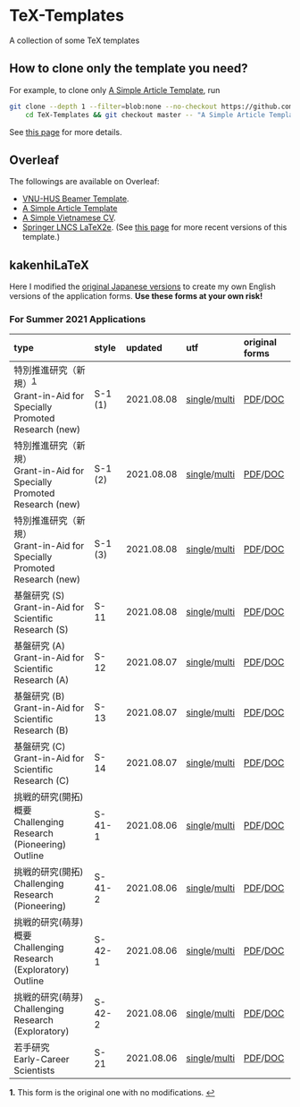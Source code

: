 # TeX-Templates
A collection of some TeX templates

## How to clone only the template you need?

For example, to clone only [A Simple Article Template](A%20Simple%20Article%20Template), run

```bash
git clone --depth 1 --filter=blob:none --no-checkout https://github.com/hoanganhduc/TeX-Templates/ && \
	cd TeX-Templates && git checkout master -- "A Simple Article Template"
```

See [this page](https://stackoverflow.com/questions/600079/how-do-i-clone-a-subdirectory-only-of-a-git-repository) for more details.

## Overleaf

The followings are available on Overleaf: 
* [VNU-HUS Beamer Template](https://www.overleaf.com/latex/templates/vnu-hus-beamer-template/ydpsvsdhphrg).
* [A Simple Article Template](https://www.overleaf.com/latex/templates/a-simple-article-template/gdsdkccmjnxg)
* [A Simple Vietnamese CV](https://www.overleaf.com/latex/templates/ly-lich-khoa-hoc/tgxzgkzdsbpk).
* [Springer LNCS LaTeX2e](https://www.overleaf.com/latex/templates/springer-lecture-notes-in-computer-science/kzwwpvhwnvfj#.WuA4JS5uZpi). (See [this page](https://www.springer.com/gp/computer-science/lncs/conference-proceedings-guidelines) for more recent versions of this template.)

## kakenhiLaTeX

Here I modified the [original Japanese versions](http://osksn2.hep.sci.osaka-u.ac.jp/~taku/kakenhiLaTeX/) to create my own English versions of the application forms.
**Use these forms at your own risk!**

### For Summer 2021 Applications

| **type** | **style** | **updated** | **utf** | **original forms** |
|:---------|:----------|:------------|:--------|:-------------------|
| 特別推進研究（新規）<sup id="a1">[1](#f1)</sup> <br>Grant-in-Aid for Specially Promoted Research (new) | S-1 (1) | 2021.08.08 | [single](kakenhiLaTeX/2021_fall/tokusui-1_utf_single)/[multi](kakenhiLaTeX/2021_fall/tokusui-1_utf_multi) | [PDF](kakenhiLaTeX/2021_fall/original_forms/s-1-1_e.pdf)/[DOC](kakenhiLaTeX/2021_fall/original_forms/s-1-1_e.doc) |
| 特別推進研究（新規） <br>Grant-in-Aid for Specially Promoted Research (new) | S-1 (2) | 2021.08.08 | [single](kakenhiLaTeX/2021_fall/tokusui-2_utf_single)/[multi](kakenhiLaTeX/2021_fall/tokusui-2_utf_multi) | [PDF](kakenhiLaTeX/2021_fall/original_forms/s-1-2_e.pdf)/[DOC](kakenhiLaTeX/2021_fall/original_forms/s-1-2_e.doc) |
| 特別推進研究（新規） <br>Grant-in-Aid for Specially Promoted Research (new) | S-1 (3) | 2021.08.08 | [single](kakenhiLaTeX/2021_fall/tokusui-3_utf_single)/[multi](kakenhiLaTeX/2021_fall/tokusui-3_utf_multi) | [PDF](kakenhiLaTeX/2021_fall/original_forms/s-1-3_e.pdf)/[DOC](kakenhiLaTeX/2021_fall/original_forms/s-1-3_e.doc) |
| 基盤研究 (S) <br>Grant-in-Aid for Scientific Research (S) | S-11 | 2021.08.08 | [single](kakenhiLaTeX/2021_fall/kiban_s_utf_single)/[multi](kakenhiLaTeX/2021_fall/kiban_s_utf_multi) | [PDF](kakenhiLaTeX/2021_fall/original_forms/s-11_e.pdf)/[DOC](kakenhiLaTeX/2021_fall/original_forms/s-11_e.doc) |
| 基盤研究 (A) <br>Grant-in-Aid for Scientific Research (A) | S-12 | 2021.08.07 | [single](kakenhiLaTeX/2021_fall/kiban_a_utf_single)/[multi](kakenhiLaTeX/2021_fall/kiban_a_utf_multi) | [PDF](kakenhiLaTeX/2021_fall/original_forms/s-12_e.pdf)/[DOC](kakenhiLaTeX/2021_fall/original_forms/s-12_e.doc) |
| 基盤研究 (B) <br>Grant-in-Aid for Scientific Research (B) | S-13 | 2021.08.07 | [single](kakenhiLaTeX/2021_fall/kiban_b_utf_single)/[multi](kakenhiLaTeX/2021_fall/kiban_b_utf_multi) | [PDF](kakenhiLaTeX/2021_fall/original_forms/s-13_e.pdf)/[DOC](kakenhiLaTeX/2021_fall/original_forms/s-13_e.doc) |
| 基盤研究 (C) <br>Grant-in-Aid for Scientific Research (C) | S-14 | 2021.08.07 | [single](kakenhiLaTeX/2021_fall/kiban_c_utf_single)/[multi](kakenhiLaTeX/2021_fall/kiban_c_utf_multi) | [PDF](kakenhiLaTeX/2021_fall/original_forms/s-14_e.pdf)/[DOC](kakenhiLaTeX/2021_fall/original_forms/s-14_e.doc) |
| 挑戦的研究(開拓)概要 <br>Challenging Research (Pioneering) Outline | S-41-1 | 2021.08.06 | [single](kakenhiLaTeX/2021_fall/chousenteki_kaitaku_abst_utf_single)/[multi](kakenhiLaTeX/2021_fall/chousenteki_kaitaku_abst_utf_multi) | [PDF](kakenhiLaTeX/2021_fall/original_forms/s-41-1_e.pdf)/[DOC](kakenhiLaTeX/2021_fall/original_forms/s-41-1_e.doc) |
| 挑戦的研究(開拓) <br>Challenging Research (Pioneering) | S-41-2 | 2021.08.06 | [single](kakenhiLaTeX/2021_fall/chousenteki_kaitaku_utf_single)/[multi](kakenhiLaTeX/2021_fall/chousenteki_kaitaku_utf_multi) | [PDF](kakenhiLaTeX/2021_fall/original_forms/s-41-2_e.pdf)/[DOC](kakenhiLaTeX/2021_fall/original_forms/s-41-2_e.doc) |
| 挑戦的研究(萌芽)概要 <br>Challenging Research (Exploratory) Outline | S-42-1 | 2021.08.06 | [single](kakenhiLaTeX/2021_fall/chousenteki_houga_abst_utf_single)/[multi](kakenhiLaTeX/2021_fall/chousenteki_houga_abst_utf_multi) | [PDF](kakenhiLaTeX/2021_fall/original_forms/s-42-1_e.pdf)/[DOC](kakenhiLaTeX/2021_fall/original_forms/s-42-1_e.doc) |
| 挑戦的研究(萌芽) <br>Challenging Research (Exploratory) | S-42-2 | 2021.08.06 | [single](kakenhiLaTeX/2021_fall/chousenteki_houga_utf_single)/[multi](kakenhiLaTeX/2021_fall/chousenteki_houga_utf_multi) | [PDF](kakenhiLaTeX/2021_fall/original_forms/s-42-2_e.pdf)/[DOC](kakenhiLaTeX/2021_fall/original_forms/s-42-2_e.doc) |
| 若手研究 <br>Early-Career Scientists | S-21 | 2021.08.06 | [single](kakenhiLaTeX/2021_fall/wakate_utf_single)/[multi](kakenhiLaTeX/2021_fall/wakate_utf_multi) | [PDF](kakenhiLaTeX/2021_fall/original_forms/s-21_e.pdf)/[DOC](kakenhiLaTeX/2021_fall/original_forms/s-21_e.doc) |

<b id="f1">1.</b> This form is the original one with no modifications. [↩](#a1)
